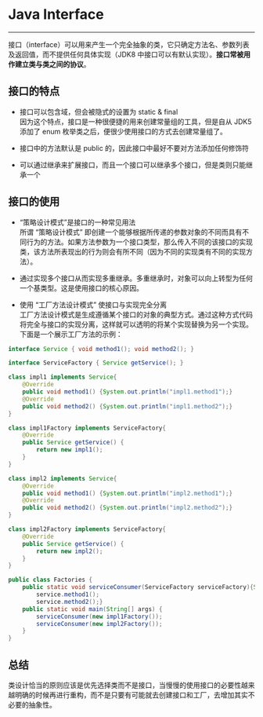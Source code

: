 # Java Interface
---

接口（interface）可以用来产生一个完全抽象的类，它只确定方法名、参数列表及返回值，而不提供任何具体实现（JDK8 中接口可以有默认实现）。**接口常被用作建立类与类之间的协议**。

## 接口的特点

- 接口可以包含域，但会被隐式的设置为 static & final    
因为这个特点，接口是一种很便捷的用来创建常量组的工具，但是自从 JDK5 添加了 enum 枚举类之后，便很少使用接口的方式去创建常量组了。

- 接口中的方法默认是 public 的，因此接口中最好不要对方法添加任何修饰符    
- 可以通过继承来扩展接口，而且一个接口可以继承多个接口，但是类则只能继承一个


## 接口的使用

- “策略设计模式”是接口的一种常见用法    
所谓 “策略设计模式” 即创建一个能够根据所传递的参数对象的不同而具有不同行为的方法。如果方法参数为一个接口类型，那么传入不同的该接口的实现类，该方法所表现出的行为则会有所不同（因为不同的实现类有不同的实现方法）。

- 通过实现多个接口从而实现多重继承。多重继承时，对象可以向上转型为任何一个基类型。这是使用接口的核心原因。

- 使用 “工厂方法设计模式” 使接口与实现完全分离    
工厂方法设计模式是生成遵循某个接口的对象的典型方式。通过这种方式代码将完全与接口的实现分离，这样就可以透明的将某个实现替换为另一个实现。下面是一个展示工厂方法的示例：    

```java
interface Service { void method1(); void method2(); }

interface ServiceFactory { Service getService(); }

class impl1 implements Service{
	@Override
	public void method1() {System.out.println("impl1.method1");}
	@Override
	public void method2() {System.out.println("impl1.method2");}
}

class impl1Factory implements ServiceFactory{
	@Override
	public Service getService() {
		return new impl1();
	}
}

class impl2 implements Service{
	@Override
	public void method1() {System.out.println("impl2.method1");}
	@Override
	public void method2() {System.out.println("impl2.method2");}
}

class impl2Factory implements ServiceFactory{
	@Override
	public Service getService() {
		return new impl2();
	}
}

public class Factories {
	public static void serviceConsumer(ServiceFactory serviceFactory){Service service = serviceFactory.getService();
		service.method1();
		service.method2();}
	public static void main(String[] args) {
		serviceConsumer(new impl1Factory());
		serviceConsumer(new impl2Factory());
	}
}
```

## 总结

类设计恰当的原则应该是优先选择类而不是接口，当慢慢的使用接口的必要性越来越明确的时候再进行重构，而不是只要有可能就去创建接口和工厂，去增加其实不必要的抽象性。